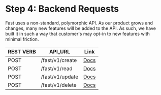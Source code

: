 # Step 4: Backend Requests

Fast uses a non-standard, polymorphic API. As our product grows and changes, many new features will be added to the API. As such, we have built it in such a way that customer's may opt-in to new features with minimal friction.

| REST VERB | API_URL         | Link                                                                                           |
| --------- | --------------- | ---------------------------------------------------------------------------------------------- |
| POST      | /fast/v1/create | [Docs](/developer-portal/for-developers/custom-integration/fast-api/requests/#create-requests) |
| POST      | /fast/v1/read   | [Docs](/developer-portal/for-developers/custom-integration/fast-api/requests/#read-requests)   |
| POST      | /fast/v1/update | [Docs](/developer-portal/for-developers/custom-integration/fast-api/requests/#update-requests) |
| POST      | /fast/v1/delete | [Docs](/developer-portal/for-developers/custom-integration/fast-api/requests/#delete-requests) |
